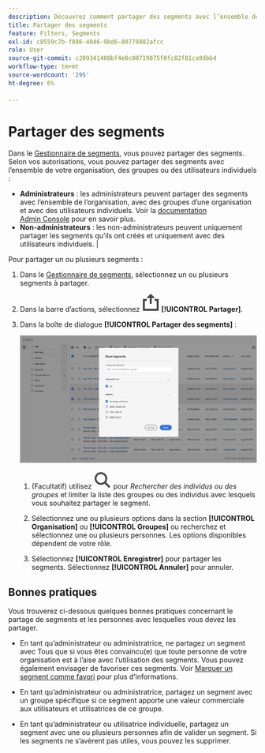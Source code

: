 ```yaml
---
description: Découvrez comment partager des segments avec l’ensemble de votre organisation, des groupes ou des utilisateurs individuels.
title: Partager des segments
feature: Filters, Segments
exl-id: c8559c7b-f886-4046-9bd6-80778882afcc
role: User
source-git-commit: c209341400bf4e0c00719075f0fc82f81ca9dbb4
workflow-type: tm+mt
source-wordcount: '295'
ht-degree: 6%

---
```


# Partager des segments

Dans le [Gestionnaire de segments](seg-manage.md), vous pouvez partager des segments. Selon vos autorisations, vous pouvez partager des segments avec l’ensemble de votre organisation, des groupes ou des utilisateurs individuels :

* **Administrateurs** : les administrateurs peuvent partager des segments avec l’ensemble de l’organisation, avec des groupes d’une organisation et avec des utilisateurs individuels. Voir la [documentation Admin Console](https://helpx.adobe.com/fr/enterprise/using/manage-products.html) pour en savoir plus.
* **Non-administrateurs** : les non-administrateurs peuvent uniquement partager les segments qu’ils ont créés et uniquement avec des utilisateurs individuels. |

Pour partager un ou plusieurs segments :

1. Dans le [Gestionnaire de segments](seg-manage.md), sélectionnez un ou plusieurs segments à partager.
1. Dans la barre d’actions, sélectionnez ![Partager](/help/assets/icons/ShareAlt.svg) **[!UICONTROL Partager]**.
1. Dans la boîte de dialogue **[!UICONTROL Partager des segments]** :

   ![Boîte de dialogue Partager un segment](assets/share-filter-dialog.png)

   1. (Facultatif) utilisez ![Rechercher](/help/assets/icons/Search.svg) pour *Rechercher des individus ou des groupes* et limiter la liste des groupes ou des individus avec lesquels vous souhaitez partager le segment.

   1. Sélectionnez une ou plusieurs options dans la section **[!UICONTROL Organisation]** ou **[!UICONTROL Groupes]** ou recherchez et sélectionnez une ou plusieurs personnes. Les options disponibles dépendent de votre rôle.

   1. Sélectionnez **[!UICONTROL Enregistrer]** pour partager les segments. Sélectionnez **[!UICONTROL Annuler]** pour annuler.

## Bonnes pratiques

Vous trouverez ci-dessous quelques bonnes pratiques concernant le partage de segments et les personnes avec lesquelles vous devez les partager.

* En tant qu’administrateur ou administratrice, ne partagez un segment avec Tous que si vous êtes convaincu(e) que toute personne de votre organisation est à l’aise avec l’utilisation des segments. Vous pouvez également envisager de favoriser ces segments. Voir [Marquer un segment comme favori](seg-favorite.md) pour plus d’informations.

* En tant qu’administrateur ou administratrice, partagez un segment avec un groupe spécifique si ce segment apporte une valeur commerciale aux utilisateurs et utilisatrices de ce groupe.

* En tant qu’administrateur ou utilisatrice individuelle, partagez un segment avec une ou plusieurs personnes afin de valider un segment. Si les segments ne s’avèrent pas utiles, vous pouvez les supprimer.
